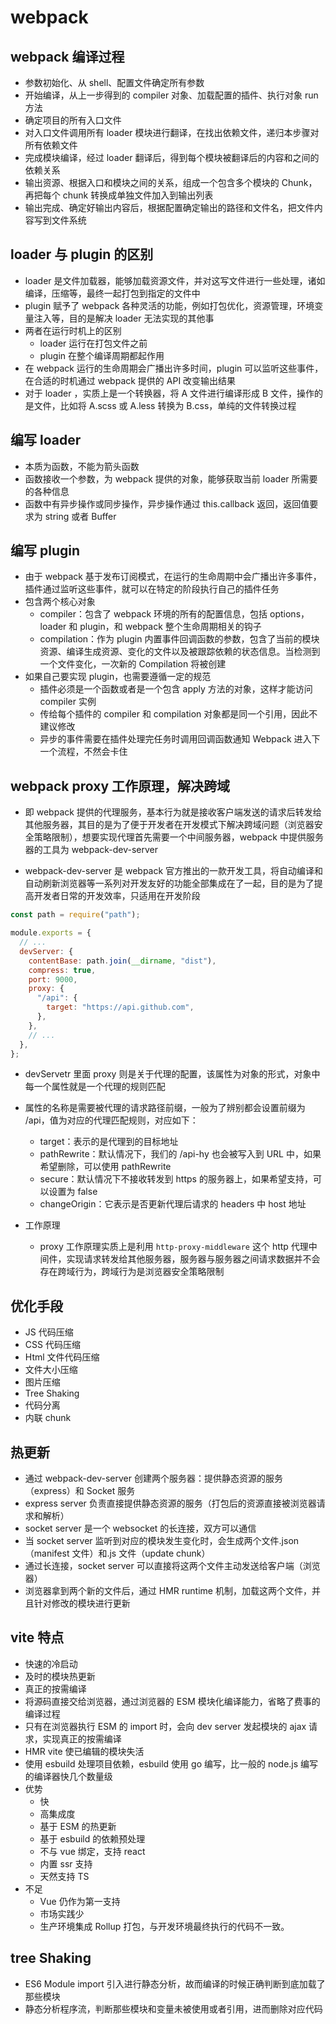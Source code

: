 # webpack

## webpack 编译过程

- 参数初始化、从 shell、配置文件确定所有参数
- 开始编译，从上一步得到的 compiler 对象、加载配置的插件、执行对象 run 方法
- 确定项目的所有入口文件
- 对入口文件调用所有 loader 模块进行翻译，在找出依赖文件，递归本步骤对所有依赖文件
- 完成模块编译，经过 loader 翻译后，得到每个模块被翻译后的内容和之间的依赖关系
- 输出资源、根据入口和模块之间的关系，组成一个包含多个模块的 Chunk，再把每个 chunk 转换成单独文件加入到输出列表
- 输出完成、确定好输出内容后，根据配置确定输出的路径和文件名，把文件内容写到文件系统

## loader 与 plugin 的区别

- loader 是文件加载器，能够加载资源文件，并对这写文件进行一些处理，诸如编译，压缩等，最终一起打包到指定的文件中
- plugin 赋予了 webpack 各种灵活的功能，例如打包优化，资源管理，环境变量注入等，目的是解决 loader 无法实现的其他事
- 两者在运行时机上的区别
  - loader 运行在打包文件之前
  - plugin 在整个编译周期都起作用
- 在 webpack 运行的生命周期会广播出许多时间，plugin 可以监听这些事件，在合适的时机通过 webpack 提供的 API 改变输出结果
- 对于 loader ，实质上是一个转换器，将 A 文件进行编译形成 B 文件，操作的是文件，比如将 A.scss 或 A.less 转换为 B.css，单纯的文件转换过程

## 编写 loader

- 本质为函数，不能为箭头函数
- 函数接收一个参数，为 webpack 提供的对象，能够获取当前 loader 所需要的各种信息
- 函数中有异步操作或同步操作，异步操作通过 this.callback 返回，返回值要求为 string 或者 Buffer

## 编写 plugin

- 由于 webpack 基于发布订阅模式，在运行的生命周期中会广播出许多事件，插件通过监听这些事件，就可以在特定的阶段执行自己的插件任务
- 包含两个核心对象
  - compiler：包含了 webpack 环境的所有的配置信息，包括 options，loader 和 plugin，和 webpack 整个生命周期相关的钩子
  - compilation：作为 plugin 内置事件回调函数的参数，包含了当前的模块资源、编译生成资源、变化的文件以及被跟踪依赖的状态信息。当检测到一个文件变化，一次新的 Compilation 将被创建
- 如果自己要实现 plugin，也需要遵循一定的规范
  - 插件必须是一个函数或者是一个包含 apply 方法的对象，这样才能访问 compiler 实例
  - 传给每个插件的 compiler 和 compilation 对象都是同一个引用，因此不建议修改
  - 异步的事件需要在插件处理完任务时调用回调函数通知 Webpack 进入下一个流程，不然会卡住

## webpack proxy 工作原理，解决跨域

- 即 webpack 提供的代理服务，基本行为就是接收客户端发送的请求后转发给其他服务器，其目的是为了便于开发者在开发模式下解决跨域问题（浏览器安全策略限制），想要实现代理首先需要一个中间服务器，webpack 中提供服务器的工具为 webpack-dev-server

- webpack-dev-server 是 webpack 官方推出的一款开发工具，将自动编译和自动刷新浏览器等一系列对开发友好的功能全部集成在了一起，目的是为了提高开发者日常的开发效率，只适用在开发阶段

```js
const path = require("path");

module.exports = {
  // ...
  devServer: {
    contentBase: path.join(__dirname, "dist"),
    compress: true,
    port: 9000,
    proxy: {
      "/api": {
        target: "https://api.github.com",
      },
    },
    // ...
  },
};
```

- devServetr 里面 proxy 则是关于代理的配置，该属性为对象的形式，对象中每一个属性就是一个代理的规则匹配

- 属性的名称是需要被代理的请求路径前缀，一般为了辨别都会设置前缀为 /api，值为对应的代理匹配规则，对应如下：

  - target：表示的是代理到的目标地址
  - pathRewrite：默认情况下，我们的 /api-hy 也会被写入到 URL 中，如果希望删除，可以使用 pathRewrite
  - secure：默认情况下不接收转发到 https 的服务器上，如果希望支持，可以设置为 false
  - changeOrigin：它表示是否更新代理后请求的 headers 中 host 地址

- 工作原理
  - proxy 工作原理实质上是利用 `http-proxy-middleware` 这个 http 代理中间件，实现请求转发给其他服务器，服务器与服务器之间请求数据并不会存在跨域行为，跨域行为是浏览器安全策略限制

## 优化手段

- JS 代码压缩
- CSS 代码压缩
- Html 文件代码压缩
- 文件大小压缩
- 图片压缩
- Tree Shaking
- 代码分离
- 内联 chunk

## 热更新

- 通过 webpack-dev-server 创建两个服务器：提供静态资源的服务（express）和 Socket 服务
- express server 负责直接提供静态资源的服务（打包后的资源直接被浏览器请求和解析）
- socket server 是一个 websocket 的长连接，双方可以通信
- 当 socket server 监听到对应的模块发生变化时，会生成两个文件.json（manifest 文件）和.js 文件（update chunk）
- 通过长连接，socket server 可以直接将这两个文件主动发送给客户端（浏览器）
- 浏览器拿到两个新的文件后，通过 HMR runtime 机制，加载这两个文件，并且针对修改的模块进行更新

## vite 特点

- 快速的冷启动
- 及时的模块热更新
- 真正的按需编译
- 将源码直接交给浏览器，通过浏览器的 ESM 模块化编译能力，省略了费事的编译过程
- 只有在浏览器执行 ESM 的 import 时，会向 dev server 发起模块的 ajax 请求，实现真正的按需编译
- HMR vite 使已编辑的模块失活
- 使用 esbuild 处理项目依赖，esbuild 使用 go 编写，比一般的 node.js 编写的编译器快几个数量级
- 优势
  - 快
  - 高集成度
  - 基于 ESM 的热更新
  - 基于 esbuild 的依赖预处理
  - 不与 vue 绑定，支持 react
  - 内置 ssr 支持
  - 天然支持 TS
- 不足
  - Vue 仍作为第一支持
  - 市场实践少
  - 生产环境集成 Rollup 打包，与开发环境最终执行的代码不一致。

## tree Shaking

- ES6 Module import 引入进行静态分析，故而编译的时候正确判断到底加载了那些模块
- 静态分析程序流，判断那些模块和变量未被使用或者引用，进而删除对应代码
